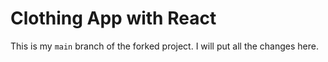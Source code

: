 # Clothing App with React

This is my `main` branch of the forked project. I will put all the changes 
here.
